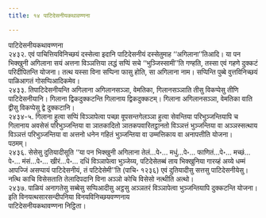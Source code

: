 ```yaml
---
title: १४ पाटिदेसनीयकथावण्णना

---
```

पाटिदेसनीयकथावण्णना  
२४३२. एवं पाचित्तियविनिच्छयं दस्सेत्वा इदानि पाटिदेसनीयं दस्सेतुमाह ‘‘अगिलाना’’तिआदि। या पन भिक्खुनी अगिलाना सयं अत्तना विञ्ञत्तिया लद्धं सप्पिं सचे ‘‘भुञ्जिस्सामी’’ति गण्हति, तस्सा एवं गहणे दुक्कटं परिदीपितन्ति योजना। तत्थ यस्सा विना सप्पिना फासु होति, सा अगिलाना नाम। सप्पिन्ति पुब्बे वुत्तविनिच्छयं पाळिआगतं गोसप्पिआदिकमेव।  
२४३३. तिपाटिदेसनीयन्ति अगिलाना अगिलानसञ्ञा, वेमतिका, गिलानसञ्ञाति तीसु विकप्पेसु तीणि पाटिदेसनीयानि। गिलाना द्विकदुक्कटन्ति गिलानाय द्विकदुक्कटम्। गिलाना अगिलानसञ्ञा, वेमतिका वाति द्वीसु विकप्पेसु द्वे दुक्कटानि।  
२४३४-५. गिलाना हुत्वा सप्पिं विञ्ञापेत्वा पच्छा वूपसन्तगेलञ्ञा हुत्वा सेवन्तिया परिभुञ्जन्तियापि च गिलानाय अवसेसं परिभुञ्जन्तिया वा ञातकादितो ञातकपवारितट्ठानतो विञ्ञत्तं भुञ्जन्तिया वा अञ्ञस्सत्थाय विञ्ञत्तं परिभुञ्जन्तिया वा अत्तनो धनेन गहितं भुञ्जन्तिया वा उम्मत्तिकाय वा अनापत्तीति योजना।  
पठमम्।  
२४३६. सेसेसु दुतियादीसूति ‘‘या पन भिक्खुनी अगिलाना तेलं…पे॰… मधुं…पे॰… फाणितं…पे॰… मच्छं…पे॰… मंसं…पे॰… खीरं…पे॰… दधिं विञ्ञापेत्वा भुञ्जेय्य, पटिदेसेतब्बं ताय भिक्खुनिया गारय्हं अय्ये धम्मं आपज्जिं असप्पायं पाटिदेसनीयं, तं पटिदेसेमी’’ति (पाचि॰ १२३६) एवं दुतियादीसु सत्तसु पाटिदेसनीयेसु। नत्थि काचि विसेसताति तेलादिपदानि विना अञ्ञो कोचि विसेसो नत्थीति अत्थो।  
२४३७. पाळियं अनागतेसु सब्बेसु सप्पिआदीसु अट्ठसु अञ्ञतरं विञ्ञापेत्वा भुञ्जन्तियापि दुक्कटन्ति योजना।  
इति विनयत्थसारसन्दीपनिया विनयविनिच्छयवण्णनाय  
पाटिदेसनीयकथावण्णना निट्ठिता।  